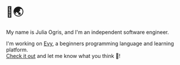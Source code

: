 # 👋🌏

My name is Julia Ogris, and I'm an independent software engineer. 

I'm working on [Evy], a beginners programming language and learning platform.  
[Check it out] and let me know what you think 💜!

[Evy]: https://github.com/evlyang/evy
[Check it out]: https://evy.dev/play
